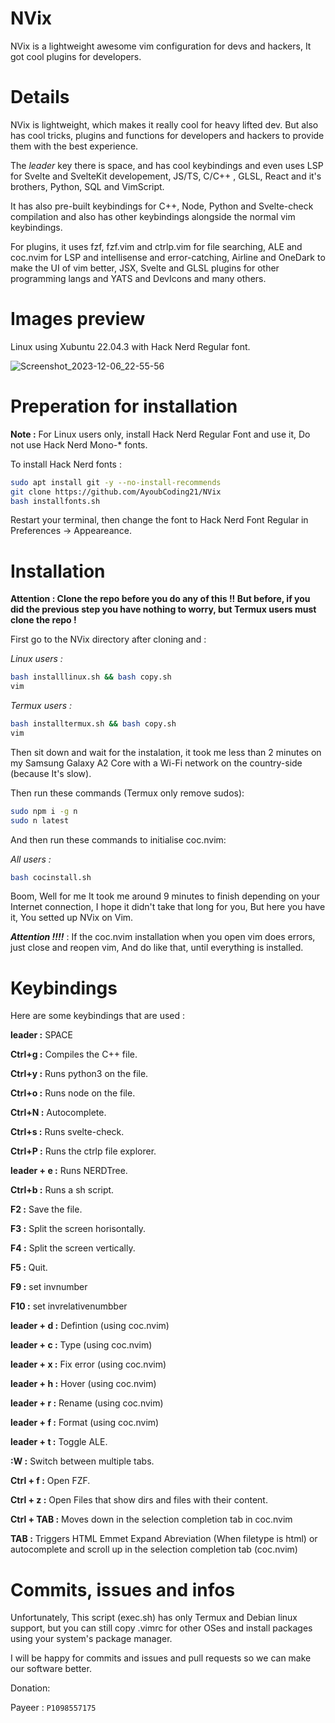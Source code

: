 # NVix
NVix is a lightweight awesome vim configuration for devs and hackers, It got cool plugins for developers.
# Details
NVix is lightweight, which makes it really cool for heavy lifted dev. But also has cool tricks, plugins and functions for developers and hackers to provide them with the best experience.

The *leader* key there is space, and has cool keybindings and even uses LSP for Svelte and SvelteKit developement, JS/TS, C/C++ , GLSL, React and it's brothers, Python, SQL and VimScript.

It has also pre-built keybindings for C++, Node, Python and Svelte-check compilation and also has other keybindings alongside the normal vim keybindings.

For plugins, it uses fzf, fzf.vim and ctrlp.vim for file searching, ALE and coc.nvim for LSP and intellisense and error-catching, Airline and OneDark to make the UI of vim better, JSX, Svelte and GLSL plugins for other programming langs and YATS and DevIcons and many others.

# Images preview

Linux using Xubuntu 22.04.3 with Hack Nerd Regular font.

![Screenshot_2023-12-06_22-55-56](https://github.com/AyoubCoding21/NVix/assets/120122307/f772cb54-3775-44c2-bbf9-3a49e5162b93)

# Preperation for installation

**Note :** For Linux users only, install Hack Nerd Regular Font and use it, Do not use Hack Nerd Mono-* fonts.

To install Hack Nerd fonts :

```sh
sudo apt install git -y --no-install-recommends
git clone https://github.com/AyoubCoding21/NVix
bash installfonts.sh
```

Restart your terminal, then change the font to Hack Nerd Font Regular in Preferences -> Appeareance.

# Installation

**Attention : Clone the repo before you do any of this !! But before, if you did the previous step you have nothing to worry, but Termux users must clone the repo !**

First go to the NVix directory after cloning and :

*Linux users :*

```sh
bash installlinux.sh && bash copy.sh
vim
```

*Termux users :*

```sh
bash installtermux.sh && bash copy.sh
vim
```

Then sit down and wait for the instalation, it took me less than 2 minutes on my Samsung Galaxy A2 Core with a Wi-Fi network on the country-side (because It's slow).

Then run these commands (Termux only remove sudos):

```sh
sudo npm i -g n
sudo n latest
```

And then run these commands to initialise coc.nvim:

*All users :*

```sh
bash cocinstall.sh
```

Boom, Well for me It took me around 9 minutes to finish depending on your Internet connection, I hope it didn't take that long for you, But here you have it, You setted up NVix on Vim.

***Attention !!!!*** : If the coc.nvim installation when you open vim does errors, just close and reopen vim, And do like that, until everything is installed.

# Keybindings

Here are some keybindings that are used :

**leader :** SPACE

**Ctrl+g :** Compiles the C++ file.

**Ctrl+y :** Runs python3 on the file.

**Ctrl+o :** Runs node on the file.

**Ctrl+N :** Autocomplete.

**Ctrl+s :** Runs svelte-check.

**Ctrl+P :** Runs the ctrlp file explorer.

**leader + e :** Runs NERDTree.

**Ctrl+b :** Runs a sh script.

**F2 :** Save the file.

**F3 :** Split the screen horisontally.

**F4 :** Split the screen vertically.

**F5 :** Quit.

**F9 :** set invnumber

**F10 :** set invrelativenumbber

**leader + d :** Defintion (using coc.nvim)

**leader + c :** Type (using coc.nvim)

**leader + x :** Fix error (using coc.nvim)

**leader + h :** Hover (using coc.nvim)

**leader + r :** Rename (using coc.nvim)

**leader + f :** Format (using coc.nvim)

**leader + t :** Toggle ALE.

**:W :** Switch between multiple tabs.

**Ctrl + f :** Open FZF.

**Ctrl + z :** Open Files that show dirs and files with their content.

**Ctrl + TAB :** Moves down in the selection completion tab in coc.nvim

**TAB :** Triggers HTML Emmet Expand Abreviation (When filetype is html) or autocomplete and scroll up in the selection completion tab (coc.nvim)

# Commits, issues and infos

Unfortunately, This script (exec.sh) has only Termux and Debian linux support, but you can still copy .vimrc for other OSes and install packages using your system's package manager.

I will be happy for commits and issues and pull requests so we can make our software better.

Donation:

Payeer : ```P1098557175```
